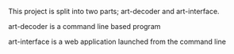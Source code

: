 This project is split into two parts; art-decoder and art-interface.

art-decoder is a command line based program

art-interface is a web application launched from the command line
